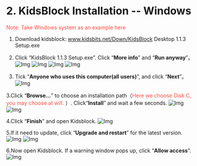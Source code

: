 # 2. KidsBlock Installation -- Windows
<span style="color: rgb(255, 76, 65);">Note: Take Windows system as an example here</span>

1. Download kidsblock: www.kidsbits.net/Down/KidsBlock Desktop 1.1.3 Setup.exe 
2. Click “KidsBlock 1.1.3 Setup.exe”. Click “**More info**” and “**Run anyway**”。
![Img](/media/img-20230302101335.png)
![Img](/media/img-20230302101405.png)
![Img](/media/img-20230302101411.png)
![Img](/media/img-20230302101416.png)

2. Tick “**Anyone who uses this computer(all users)**”, and click “**Next**”。
![Img](/media/img-20230302101526.png)

3.Click “**Browse...**” to choose an installation path（<span style="color: rgb(255, 76, 65);">Here we choose Disk C, you may choose at will. </span>）.
  Click“**Install**” and wait a few seconds.
![Img](/media/img-20230302101537.png)
![Img](/media/img-20230302101638.png)

4.Click “**Finish**” and open Kidsblock.
![Img](/media/img-20230302101703.png)

5.If it need to update, click “**Upgrade and restart**” for the latest version. 
![Img](/media/img-20230302101708.png)
![Img](/media/img-20230302101717.png)

6.Now open Kidsblock. If a warning window pops up, click “**Allow access**”.
![Img](/media/img-20230302101733.png)
